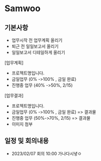 # Samwoo
## 기본사항
- 업무시작 전 업무계획 올리기
- 퇴근 전 일일보고서 올리기
- 일일보고서 디테일하게 올리기

[업무계획]
- 프로젝트명입니다. 
- 금일업무 (0% ->100% , 금일 완료)
- 진행중 업무  (40% ->50%, 2/15)

[업무결과]
- 프로젝트명입니다. 
- 금일업무 (0% ->100% , 금일 완료)  => 결과물
- 진행중 업무 (50%->70%, 2/15) => 결과물
- 이미지 첨부

## 일정 및 회의내용
- 2023/02/07 회의 10:00
가나다시녛ㅇ
